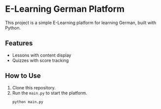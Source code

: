 # E-Learning German Platform

This project is a simple E-Learning platform for learning German, built with Python.

## Features
- Lessons with content display
- Quizzes with score tracking

## How to Use
1. Clone this repository.
2. Run the `main.py` to start the platform.
   ```bash
   python main.py
